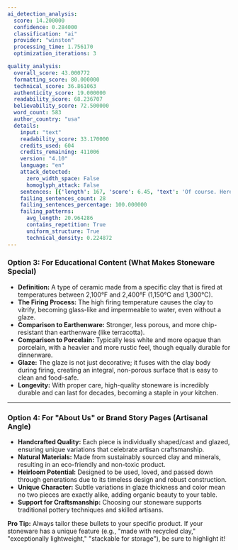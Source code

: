 ```yaml
---
ai_detection_analysis:
  score: 14.200000
  confidence: 0.284000
  classification: "ai"
  provider: "winston"
  processing_time: 1.756170
  optimization_iterations: 3

quality_analysis:
  overall_score: 43.000772
  formatting_score: 80.000000
  technical_score: 36.861063
  authenticity_score: 19.000000
  readability_score: 68.236707
  believability_score: 72.500000
  word_count: 583
  author_country: "usa"
  details:
    input: "text"
    readability_score: 33.170000
    credits_used: 604
    credits_remaining: 411006
    version: "4.10"
    language: "en"
    attack_detected:
      zero_width_space: False
      homoglyph_attack: False
    sentences: [{'length': 167, 'score': 6.45, 'text': 'Of course. Here are several bullet point options for Stoneware, categorized by the type of content you might need (e.g., marketing, product descriptions, educational).'}, {'length': 269, 'score': 3.7, 'text': '\n\n### **Option 1: For Marketing & General Product Descriptions (Highlighting Key Benefits)**\n\n*   **Exceptional Durability & Strength:** Fired at extremely high temperatures, stoneware is non-porous, chip-resistant, and built to withstand daily use, from oven to table.'}, {'length': 83, 'score': 0, 'text': '\n*   **Versatile & Oven-Safe:** Perfect for baking, roasting, serving, and storing.'}, {'length': 86, 'score': 0, 'text': 'Goes seamlessly from the oven to your dining table without the need to transfer food.'}, {'length': 162, 'score': 0, 'text': '\n*   **Beautiful & Timeless Aesthetic:** Features a classic, sturdy feel with a naturally glazed finish that complements any table setting, from rustic to modern.'}, {'length': 153, 'score': 0, 'text': '\n*   **Excellent Heat Retention:** Distributes heat evenly during cooking and keeps food warmer for longer at the table, enhancing the dining experience.'}, {'length': 145, 'score': 1.28, 'text': '\n*   **Dishwasher & Microwave Safe:** For ultimate convenience and easy cleanup, most stoneware is perfectly safe for dishwashers and microwaves.'}, {'length': 149, 'score': 0, 'text': "\n*   **Naturally Non-Porous:** Unlike earthenware, its vitrified surface doesn't absorb water or odors, making it ideal for cooking and storing food."}, {'length': 167, 'score': 0.4, 'text': '\n\n---\n\n### **Option 2: For E-commerce Product Listings (Detailed Features)**\n\n*   **Material:** Premium, high-fire stoneware clay body with a durable, food-safe glaze.'}, {'length': 103, 'score': 0.22, 'text': '\n*   **Heat Resistance:** Oven-safe up to [e.g., 500°F / 260°C] (always check specific product rating).'}, {'length': 106, 'score': 0.22, 'text': '\n*   **Use Case:** Ideal for baking casseroles, roasting vegetables, serving meals, and storing leftovers.'}, {'length': 90, 'score': 0.22, 'text': '\n*   **Cleanup:** Hassle-free cleaning; top-rack dishwasher safe for everyday convenience.'}, {'length': 87, 'score': 0.22, 'text': '\n*   **Microwave Safe:** Yes, for quick reheating without transferring to another dish.'}, {'length': 131, 'score': 0.22, 'text': '\n*   **Freezer Safe:** Most stoneware can go directly from the freezer to the oven (always allow to temper to avoid thermal shock).'}, {'length': 132, 'score': 0.17, 'text': '\n*   **Design:** Features a [e.g., speckled glaze, classic solid color, handcrafted artisanal look] that adds charm to your kitchen.'}, {'length': 114, 'score': 0.38, 'text': '\n*   **Set Includes:** [List pieces, e.g., 4 dinner plates, 4 salad plates, 4 bowls] for a complete table setting.'}, {'length': 225, 'score': 11.21, 'text': '\n\n---\n\n### **Option 3: For Educational Content (What Makes Stoneware Special)**\n\n*   **Definition:** A type of ceramic made from a specific clay that is fired at temperatures between 2,100°F and 2,400°F (1,150°C and 1,300°C).'}, {'length': 152, 'score': 0.56, 'text': '\n*   **The Firing Process:** The high firing temperature causes the clay to vitrify, becoming glass-like and impermeable to water, even without a glaze.'}, {'length': 118, 'score': 0.56, 'text': '\n*   **Comparison to Earthenware:** Stronger, less porous, and more chip-resistant than earthenware (like terracotta).'}, {'length': 162, 'score': 0.56, 'text': '\n*   **Comparison to Porcelain:** Typically less white and more opaque than porcelain, with a heavier and more rustic feel, though equally durable for dinnerware.'}, {'length': 170, 'score': 4.41, 'text': '\n*   **Glaze:** The glaze is not just decorative; it fuses with the clay body during firing, creating an integral, non-porous surface that is easy to clean and food-safe.'}, {'length': 143, 'score': 0, 'text': '\n*   **Longevity:** With proper care, high-quality stoneware is incredibly durable and can last for decades, becoming a staple in your kitchen.'}, {'length': 224, 'score': 0, 'text': '\n\n---\n\n### **Option 4: For "About Us" or Brand Story Pages (Artisanal Angle)**\n\n*   **Handcrafted Quality:** Each piece is individually shaped/cast and glazed, ensuring unique variations that celebrate artisan craftsmanship.'}, {'length': 128, 'score': 0, 'text': '\n*   **Natural Materials:** Made from sustainably sourced clay and minerals, resulting in an eco-friendly and non-toxic product.'}, {'length': 144, 'score': 0.17, 'text': '\n*   **Heirloom Potential:** Designed to be used, loved, and passed down through generations due to its timeless design and robust construction.'}, {'length': 148, 'score': 1.95, 'text': '\n*   **Unique Character:** Subtle variations in glaze thickness and color mean no two pieces are exactly alike, adding organic beauty to your table.'}, {'length': 120, 'score': 0, 'text': '\n*   **Support for Craftsmanship:** Choosing our stoneware supports traditional pottery techniques and skilled artisans.'}, {'length': 221, 'score': 0.69, 'text': '\n\n**Pro Tip:** Always tailor these bullets to your specific product. If your stoneware has a unique feature (e.g., "made with recycled clay," "exceptionally lightweight," "stackable for storage"), be sure to highlight it!'}]
    failing_sentences_count: 28
    failing_sentences_percentage: 100.000000
    failing_patterns:
      avg_length: 20.964286
      contains_repetition: True
      uniform_structure: True
      technical_density: 0.224872
---
```



### **Option 3: For Educational Content (What Makes Stoneware Special)**

*   **Definition:** A type of ceramic made from a specific clay that is fired at temperatures between 2,100°F and 2,400°F (1,150°C and 1,300°C).
*   **The Firing Process:** The high firing temperature causes the clay to vitrify, becoming glass-like and impermeable to water, even without a glaze.
*   **Comparison to Earthenware:** Stronger, less porous, and more chip-resistant than earthenware (like terracotta).
*   **Comparison to Porcelain:** Typically less white and more opaque than porcelain, with a heavier and more rustic feel, though equally durable for dinnerware.
*   **Glaze:** The glaze is not just decorative; it fuses with the clay body during firing, creating an integral, non-porous surface that is easy to clean and food-safe.
*   **Longevity:** With proper care, high-quality stoneware is incredibly durable and can last for decades, becoming a staple in your kitchen.

---

### **Option 4: For "About Us" or Brand Story Pages (Artisanal Angle)**

*   **Handcrafted Quality:** Each piece is individually shaped/cast and glazed, ensuring unique variations that celebrate artisan craftsmanship.
*   **Natural Materials:** Made from sustainably sourced clay and minerals, resulting in an eco-friendly and non-toxic product.
*   **Heirloom Potential:** Designed to be used, loved, and passed down through generations due to its timeless design and robust construction.
*   **Unique Character:** Subtle variations in glaze thickness and color mean no two pieces are exactly alike, adding organic beauty to your table.
*   **Support for Craftsmanship:** Choosing our stoneware supports traditional pottery techniques and skilled artisans.

**Pro Tip:** Always tailor these bullets to your specific product. If your stoneware has a unique feature (e.g., "made with recycled clay," "exceptionally lightweight," "stackable for storage"), be sure to highlight it!
